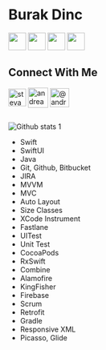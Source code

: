 
<p align="left"> 

<h1 align="left">
Burak Dinc
</h1>

<p align="left"> 
<img src="https://icons.iconarchive.com/icons/martz90/circle/512/apple-2-icon.png" width="35"> <img src="https://cdn-icons-png.flaticon.com/512/518/518705.png" width="35"> <img src="https://cdn-icons-png.flaticon.com/512/5968/5968371.png" width="35"> <img src="https://cdn-icons-png.flaticon.com/512/226/226777.png" width="35">
</p>


</p>


<p align="left">

<h2 align="left">
Connect With Me
</h2>

<p align="left"

<a href="https://www.linkedin.com/in/brkdnc" target="blank"><img align="center" src="https://www.martek.com.tr/images/icons/linkedin.png" alt="stevanato-andrea" height="35" width="35" /></a> <a href="https://twitter.com/brkdnc1" target="blank"><img align="center" src="https://pnggrid.com/wp-content/uploads/2021/07/Twitter-Logo-Square.png" alt="andrea_steva" height="40" width="40" /></a> <a href="https://www.instagram.com/brkdnc.1" target="blank"><img align="center" src="https://upload.wikimedia.org/wikipedia/commons/thumb/a/a5/Instagram_icon.png/2048px-Instagram_icon.png" alt="@andr3a88" height="38" width="38" /></a>

</p>

</p>

<h2 align="left">
 
</h2>

![Github stats 1](https://github-readme-stats.vercel.app/api?username=BurakDinc1&show_icons=true&theme=radical) 

* Swift
* SwiftUI
* Java
* Git, Github, Bitbucket
* JIRA
* MVVM
* MVC
* Auto Layout
* Size Classes
* XCode Instrument
* Fastlane
* UITest
* Unit Test
* CocoaPods
* RxSwift
* Combine
* Alamofire
* KingFisher
* Firebase
* Scrum
* Retrofit
* Gradle
* Responsive XML
* Picasso, Glide
